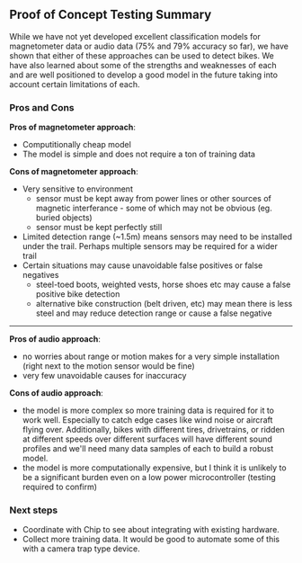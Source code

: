 ## Proof of Concept Testing Summary

While we have not yet developed excellent classification models for magnetometer data or audio data (75% and 79% accuracy so far), we have shown that either of these approaches can be used to detect bikes. We have also learned about some of the strengths and weaknesses of each and are well positioned to develop a good model in the future taking into account certain limitations of each.

### Pros and Cons

**Pros of magnetometer approach**:
* Computitionally cheap model
* The model is simple and does not require a ton of training data

**Cons of magnetometer approach**:
* Very sensitive to environment
    * sensor must be kept away from power lines or other sources of magnetic interferance - some of which may not be obvious (eg. buried objects)
    * sensor must be kept perfectly still
* Limited detection range (~1.5m) means sensors may need to be installed under the trail. Perhaps multiple sensors may be required for a wider trail
* Certain situations may cause unavoidable false positives or false negatives
    * steel-toed boots, weighted vests, horse shoes etc may cause a false positive bike detection
    * alternative bike construction (belt driven, etc) may mean there is less steel and may reduce detection range or cause a false negative

___

**Pros of audio approach**:
* no worries about range or motion makes for a very simple installation (right next to the motion sensor would be fine)
* very few unavoidable causes for inaccuracy

**Cons of audio approach**:
* the model is more complex so more training data is required for it to work well. Especially to catch edge cases like wind noise or aircraft flying over. Additionally, bikes with different tires, drivetrains, or ridden at different speeds over different surfaces will have different sound profiles and we'll need many data samples of each to build a robust model.
* the model is more computationally expensive, but I think it is unlikely to be a significant burden even on a low power microcontroller (testing required to confirm)

### Next steps

* Coordinate with Chip to see about integrating with existing hardware.
* Collect more training data. It would be good to automate some of this with a camera trap type device.
